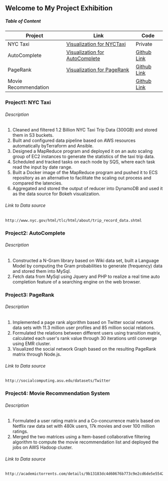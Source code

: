 ## Welcome to My Project Exhibition

##### Table of Content

| Project | Link | Code |
|-|-|-|
| NYC Taxi | [Visualization for NYCTaxi](http://web.qwjlegend.com:5006/taxi) | Private|
| AutoComplete | [Visualization for AutoComplete](http://web.qwjlegend.com/autocomplete/index.php)| [Github Link](https://github.com/qwjlegend/qwjlegend.github.io/tree/master/AutoComplete) |
| PageRank |[Visualization for PageRank](http://web.qwjlegend.com/pagerank_search) | [Github Link](https://github.com/qwjlegend/qwjlegend.github.io/tree/master/PageRank) |
| Movie Recommendation |  | [Github Link](https://github.com/qwjlegend/qwjlegend.github.io/tree/master/RecommenderSystem)|


### Project1: NYC Taxi

###### Description

1. Cleaned and filtered 1.2 Billion NYC Taxi Trip Data (300GB) and stored them in S3 buckets.
2. Built and configured data pipeline based on AWS resources automatically byTerraform and Ansible.
3. Designed a MapReduce program and deployed it on an auto scaling group of EC2 instances to generate the statistics of the taxi trip data.
4. Scheduled and tracked tasks on each node by SQS, where each task read the input by date range.
5. Built a Docker image of the MapReduce program and pushed it to ECS repository as an alternative to facilitate the scaling out process and compared the latencies.
6. Aggregated and stored the output of reducer into DynamoDB and used it as the data source for Bokeh visualization.


###### Link to Data source
```
http://www.nyc.gov/html/tlc/html/about/trip_record_data.shtml
```


### Project2: AutoComplete


###### Description

1. Constructed a N-Gram library based on Wiki data set, built a Language Model by computing the Gram probabilities to generate (frequency) data and stored them into MySql.
2. Fetch data from MySql using Jquery and PHP to realize a real time auto completion feature of a searching engine on the web browser.




### Project3: PageRank
###### Description

1. Implemented a page rank algorithm based on Twitter social network data sets with 11.3 million user profiles and 85 million social relations. 
2. Formulated the relations between different users using transition matrix, calculated each user's rank value through 30 iterations until converge using EMR cluster.
3. Visualized the social network Graph based on the resulting PageRank matrix through Node.js.


###### Link to Data source
```
http://socialcomputing.asu.edu/datasets/Twitter
```

### Project4: Movie Recommendation System
###### Description

1. Formulated a user rating matrix and a Co-concurrence matrix based on Netflix raw data set with 480k users, 17k movies and over 100 million ratings.
2. Merged the two matrices using a Item-based collaborative filtering algorithm to compute the movie recommendation list and deployed the jobs on AWS Hadoop cluster.

###### Link to Data source
```
http://academictorrents.com/details/9b13183dc4d60676b773c9e2cd6de5e5542cee9a
```


